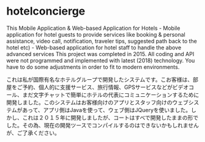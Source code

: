 # hotelconcierge
This Mobile Application &amp; Web-based Application for Hotels - Mobile application for hotel guests to provide services like booking &amp; personal assistance, video call, notification, traveler tips, suggested path back to the hotel etc) - Web-based application for hotel staff to handle the above advanced services  This project was completed in 2015. All coding and API were not programmed and implemented with latest (2018) technology. You have to do some adjustments in order to fit to modern environments.

これは私が国際有名なホテルグループで開発したシステムです。こお客様は、部屋をご予約、個人的に支援サービス、旅行情報、GPSサービスなどがビデオコール、まだ文字チャットで簡単にホテルの代表にコミュニケーションするために開発しました。このシステムはお客様向けのアプリとスタッフ向けのウェブシステムがあって、アプリ側はJavaを使って、ウェブ側はJQueryを使いました。しかし、これは２０１５年に開発しましたが、コートはすべで開発したままの形でした。その為、現在の開発ツースでコンパイルするのはできないかもしれませんが、ご了承ください。
